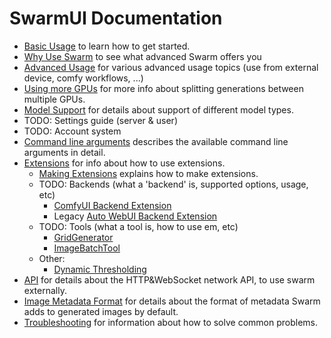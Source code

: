 # SwarmUI Documentation

- [Basic Usage](/docs/Basic%20Usage.md) to learn how to get started.
- [Why Use Swarm](/docs/Why%20Use%20Swarm.md) to see what advanced Swarm offers you
- [Advanced Usage](/docs/Advanced%20Usage.md) for various advanced usage topics (use from external device, comfy workflows, ...)
- [Using more GPUs](/docs/Using%20More%20GPUs.md) for more info about splitting generations between multiple GPUs.
- [Model Support](/docs/Model%20Support.md) for details about support of different model types.
- TODO: Settings guide (server & user)
- TODO: Account system
- [Command line arguments](/docs/Command%20Line%20Arguments.md) describes the available command line arguments in detail.
- [Extensions](/docs/Extensions.md) for info about how to use extensions.
    - [Making Extensions](/docs/Making%20Extensions.md) explains how to make extensions.
    - TODO: Backends (what a 'backend' is, supported options, usage, etc)
        - [ComfyUI Backend Extension](/src/BuiltinExtensions/ComfyUIBackend/README.md)
        - Legacy [Auto WebUI Backend Extension](/src/BuiltinExtensions/AutoWebUIBackend/README.md)
    - TODO: Tools (what a tool is, how to use em, etc)
        - [GridGenerator](/src/BuiltinExtensions/GridGenerator/README.md)
        - [ImageBatchTool](/src/BuiltinExtensions/ImageBatchTool/README.md)
    - Other:
        - [Dynamic Thresholding](/src/BuiltinExtensions/DynamicThresholding/README.md)
- [API](/docs/API.md) for details about the HTTP&WebSocket network API, to use swarm externally.
- [Image Metadata Format](/docs/Image%20Metadata%20Format.md) for details about the format of metadata Swarm adds to generated images by default.
- [Troubleshooting](/docs/Troubleshooting.md) for information about how to solve common problems.
